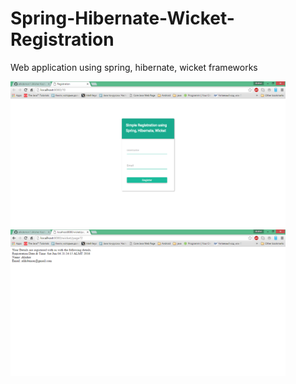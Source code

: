 # Spring-Hibernate-Wicket-Registration
Web application using spring, hibernate, wicket frameworks
<p>
<img src="images/registrer.png" width="440"/>
<img src="images/registrer_info.png" width="440"/>
</p>


